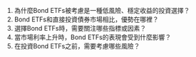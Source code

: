 

1. 為什麼Bond ETFs被考慮是一種低風險、穩定收益的投資選擇？
2. Bond ETFs和直接投資債券市場相比，優勢在哪裡？
3. 選擇Bond ETFs時，需要關注哪些指標或因素？
4. 當市場利率上升時，Bond ETFs的表現會受到什麼影響？
5. 在投資Bond ETFs之前，需要考慮哪些風險？